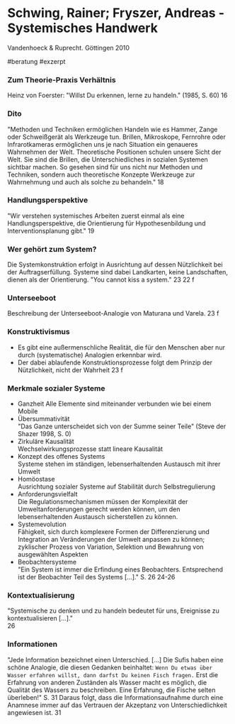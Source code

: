 # Schwing, Rainer; Fryszer, Andreas - Systemisches Handwerk

Vandenhoeck & Ruprecht. Göttingen 2010  

#beratung #exzerpt 
 
### Zum Theorie-Praxis Verhältnis  
Heinz von Foerster: "Willst Du erkennen, lerne zu handeln." (1985, S. 60)
16

### Dito
"Methoden und Techniken ermöglichen Handeln wie es Hammer, Zange oder Schweißgerät als Werkzeuge tun. Brillen, Mikroskope, Fernrohre oder Infrarotkameras ermöglichen uns je nach Situation ein genaueres Wahrnehmen der Welt. Theoretische Positionen schulen unsere Sicht der Welt. Sie sind die Brillen, die Unterschiedliches in sozialen Systemen sichtbar machen. So gesehen sind für uns nicht nur Methoden und Techniken, sondern auch theoretische Konzepte Werkzeuge zur Wahrnehmung und auch als solche zu behandeln."
18

### Handlungsperspektive
"Wir verstehen systemisches Arbeiten zuerst einmal als eine Handlungsperspektive, die Orientierung für Hypothesenbildung und Interventionsplanung gibt."
19

### Wer gehört zum System?
Die Systemkonstruktion erfolgt in Ausrichtung auf dessen Nützlichkeit bei der Auftragserfüllung. Systeme sind dabei Landkarten, keine Landschaften, dienen als der Orientierung.
"You cannot kiss a system." 23
22 f

### Unterseeboot
Beschreibung der Unterseeboot-Analogie von Maturana und Varela. 
23 f

### Konstruktivismus
- Es gibt eine außermenschliche Realität, die für den Menschen aber nur durch (systematische) Analogien erkennbar wird.
- Der dabei ablaufende Konstruktionsprozesse folgt dem Prinzip der Nützlichkeit, nicht der Wahrheit
23 f

### Merkmale sozialer Systeme
- Ganzheit
Alle Elemente sind miteinander verbunden wie bei einem Mobile
- Übersummativität  
"Das Ganze unterscheidet sich von der Summe seiner Teile" (Steve der Shazer 1998, S. 0)
- Zirkuläre Kausalität  
Wechselwirkungsprozesse statt lineare Kausalität
- Konzept des offenes Systems  
Systeme stehen im ständigen, lebenserhaltenden Austausch mit ihrer Umwelt
- Homöostase  
Ausrichtung sozialer Systeme auf Stabilität durch Selbstregulierung
- Anforderungsvielfalt  
Die Regulationsmechanismen müssen der Komplexität der Umweltanforderungen gerecht werden können, um den lebenserhaltenden Austausch sicherstellen zu können. 
- Systemevolution  
Fähigkeit, sich durch komplexere Formen der Differenzierung und Integration an Veränderungen der Umwelt anpassen zu können; zyklischer Prozess von Variation, Selektion und Bewahrung von ausgewählten Aspekten
- Beobachtersysteme  
"Ein System ist immer die Erfindung eines Beobachters. Entsprechend ist der Beobachter Teil des Systems [...]." S. 26
24-26

### Kontextualisierung
"Systemische zu denken und zu handeln bedeutet für uns, Ereignisse zu kontextualisieren [...]."  
26

### Informationen
"Jede Information bezeichnet einen Unterschied. [...] Die Sufis haben eine schöne Analogie, die diesen Gedanken beinhaltet: `Wenn Du etwas über Wasser erfahren willst, dann darfst Du keinen Fisch fragen.` Erst die Erfahrung von anderen Zuständen als Wasser macht es möglich, die Qualität des Wassers zu beschreiben. Eine Erfahrung, die Fische selten überleben!" S. 31
Daraus folgt, dass die Informationsaufnahme durch eine Anamnese immer auf das Vertrauen der Akzeptanz von Unterschiedlichkeit angewiesen ist. 
31
